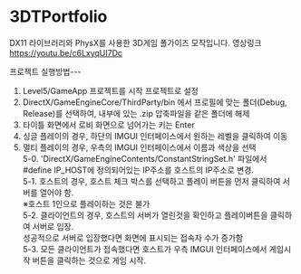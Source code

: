 # 3DTPortfolio
DX11 라이브러리와 PhysX를 사용한 3D게임 폴가이즈 모작입니다.
영상링크
https://youtu.be/c6LxyqUI7Dc

프로젝트 실행방법---<br/>
1. Level5/GameApp 프로젝트를 시작 프로젝트로 설정<br/>
2. DirectX/GameEngineCore/ThirdParty/bin 에서 프로필에 맞는 폴더(Debug, Release)를 선택하여, 내부에 있는 .zip 압축파일을 같은 폴더에 해제<br/>
3. 타이틀 화면에서 로비 화면으로 넘어가는 키는 Enter<br/>
4. 싱글 플레이의 경우, 하단의 IMGUI 인터페이스에서 원하는 레벨을 클릭하여 이동<br/>
5. 멀티 플레이의 경우, 우측의 IMGUI 인터페이스에서 이름과 색상을 선택<br/>
5-0. 'DirectX/GameEngineContents/ConstantStringSet.h' 파일에서 #define IP_HOST에 정의되어있는 IP주소를 호스트의 IP주소로 변경.<br/>
5-1. 호스트의 경우, 호스트 체크 박스를 선택하고 플레이 버튼을 먼저 클릭하여 서버를 열어야 함.<br/>
※호스트 1인으로 플레이하는 것은 불가<br/>
5-2. 클라이언트의 경우, 호스트의 서버가 열린것을 확인하고 플레이버튼을 클릭하여 서버로 입장.<br/>
성공적으로 서버로 입장했다면 화면에 표시되는 접속자 수가 증가함<br/>
5-3. 모든 클라이언트가 접속했다면 호스트가 우측 IMGUI 인터페이스에서 게임시작 버튼을 클릭하는 것으로 게임 시작.<br/>
